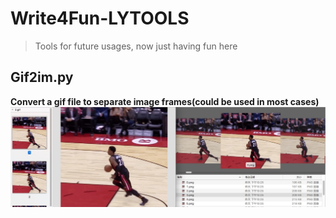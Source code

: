 # Write4Fun-LYTOOLS
> Tools for future usages, now just having fun here

## Gif2im.py
**Convert a gif file to separate image frames(could be used in most cases)**
![gif2im_png](https://github.com/LouieYang/Write4Fun-LYTOOLS/blob/master/samples/gif2im.png)
